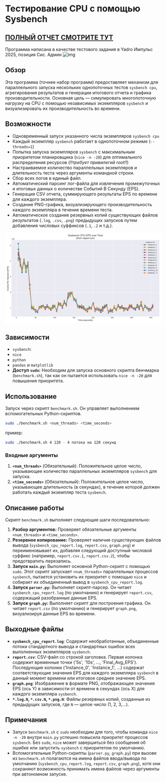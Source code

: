 # Тестирование CPU с помощью Sysbench
## [ПОЛНЫЙ ОТЧЕТ СМОТРИТЕ ТУТ](https://github.com/alice3e/YADRO_benchmarking/blob/main/docs/report.md)

Программа написана в качестве тестового задания в Yadro Импульс 2025, позиция Сис. Админ
![img](https://edu.yadro.com/static/images/impulse/logo.svg)

## Обзор

Эта программа (точнее набор программ) предоставляет механизм для параллельного запуска нескольких однопоточных тестов `sysbench cpu`, агрегирования результатов и генерации итогового отчета и графика производительности. Основная цель — симулировать многопоточную нагрузку на CPU с помощью независимых экземпляров `sysbench` и визуализировать их производительность во времени.

## Возможности

* Одновременный запуск указанного числа экземпляров `sysbench cpu`
* Каждый экземпляр `sysbench` работает в однопоточном режиме (`--threads=1`)
* Попытка запуска экземпляров `sysbench` с максимальным приоритетом планировщика (`nice -n -20`) для оптимального распределения ресурсов (*!!требует привилегий root!!*)
* Настраиваемое количество параллельных экземпляров и длительность теста через аргументы командной строки.
* Сбор всех логов в единый файл.
* Автоматический парсинг лог-файла для извлечения промежуточных и итоговых данных о количестве Событий В Секунду (EPS).
* Генерация CSV отчета, суммирующего результаты EPS по времени для каждого экземпляра.
* Создание PNG-графика, визуализирующего производительность каждого экземпляра в течение времени теста.
* Автоматическое создание резервных копий существующих файлов результатов (`.log`, `.csv`, `.png`) предыдущих запусков путем добавления числовых суффиксов (`.1`, `.2` и т.д.).

![img](docs/examples/macbook-m3pro/graph_macbook_m3pro.png)

## Зависимости

* `sysbench`:
* `nice`
* `python`
* `pandas` и `matplotlib`
* **Доступ `sudo`:** Необходим для запуска основного скрипта бенчмарка (`benchmark.sh`), так как он пытается использовать `nice -n -20` для повышения приоритета.

## Использование

Запуск через скрипт `benchmark.sh`. Он управляет выполнением вспомогательных Python-скриптов.

```bash
sudo ./benchmark.sh <num_threads> <time_seconds>
```

пример:

```bash
sudo ./benchmark.sh 4 120 - 4 потока на 120 секунд
```

### Входные аргументы

1. **`<num_threads>`** (Обязательный): Положительное целое число, указывающее количество параллельных экземпляров `sysbench` для запуска.
2. **`<time_seconds>`** (Обязательный): Положительное целое число, указывающее длительность (в секундах), в течение которой должен работать каждый экземпляр теста `sysbench`.

## Описание работы

Скрипт `benchmark.sh` выполняет следующие шаги последовательно:

1. **Разбор аргументов:** Проверяет обязательные аргументы `<num_threads>` и `<time_seconds>`.
2. **Резервное копирование:** Проверяет наличие существующих файлов вывода (`sysbench_cpu_report.log`, `report.csv`, `graph.png`) и переименовывает их, добавляя следующий доступный числовой суффикс (например, `report.csv.1`, `report.csv.2`), чтобы предотвратить перезапись.
3. **Запуск `main.py`:** Выполняет основной Python-скрипт с помощью `sudo`. Этот скрипт запускает `<num_threads>` параллельных процессов `sysbench`, пытается установить их приоритет с помощью `nice` и собирает их объединенный вывод в `sysbench_cpu_report.log`.
4. **Запуск `parser.py`:** Выполняет скрипт-парсер. Он читает `sysbench_cpu_report.log` (по умолчанию) и генерирует `report.csv`, содержащий разобранные данные EPS.
5. **Запуск `graph.py`:** Выполняет скрипт для построения графика. Он читает `report.csv` (по умолчанию) и генерирует `graph.png`, визуализируя данные EPS во времени.

## Выходные файлы

* **`sysbench_cpu_report.log`**: Содержит необработанные, объединенные потоки стандартного вывода и стандартных ошибок всех выполненных экземпляров `sysbench`.
* **`report.csv`**: CSV-файл со строкой заголовка. Первая колонка содержит временные точки ('5s', '10s', ..., 'Final_Avg_EPS'). Последующие колонки ('Instance_0', 'Instance_1', ...) содержат соответствующие значения EPS для каждого экземпляра `sysbench` в данный момент времени или итоговое среднее значение EPS.
* **`graph.png`**: Изображение в формате PNG, отображающее значения EPS (ось Y) в зависимости от времени в секундах (ось X) для каждого экземпляра `sysbench`.
* **`*.log.N`, `*.csv.N`, `*.png.N`**: Файлы резервных копий, созданные из предыдущих запусков, где `N` — целое число (1, 2, 3,...).

## Примечания

* Запуск `benchmark.sh` с `sudo` необходим для того, чтобы команда `nice -n -20` внутри `main.py` успешно повысила приоритет процессов `sysbench`. Без `sudo`, `nice` может завершиться без сообщения об ошибке или запустить `sysbench` с приоритетом по умолчанию.
* Вспомогательные Python-скрипты (`parser.py`, `graph.py`) при вызове из `benchmark.sh` полагаются на имена файлов ввода/вывода по умолчанию (`sysbench_cpu_report.log`, `report.csv`, `graph.png`), хотя они сохраняют возможность принимать имена файлов через аргументы при автономном запуске.
